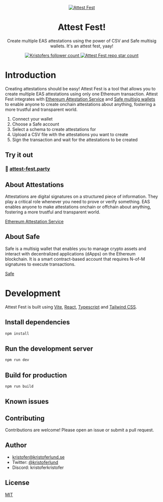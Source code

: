 <p align="center">
  <a href="https://attest-fest.party" align="center">
    <img alt="Attest Fest" src="https://attest-fest.party/opengraph-image.png">
  </a>
</p>

  <h1 align="center">Attest Fest!</h1>

<p align="center">
  Create multiple EAS attestations using the power of CSV and Safe multisig wallets. It's an attest fest, yaay!
</p>

<p align="center">
  <a href="https://twitter.com/kristoferlund">
    <img src="https://img.shields.io/twitter/follow/kristoferlund?style=flat&label=Follow&logo=twitter&color=0bf&logoColor=fff" alt="Kristofers follower count" />
  </a>
  <a href="https://github.com/kristoferlund/attest-fest">
    <img src="https://img.shields.io/github/stars/kristoferlund/attest-fest?label=Attest%20Fest" alt="Attest Fest repo star count" />
  </a>
</p>

# Introduction

Creating attestations should be easy! Attest Fest is a tool that allows you to create multiple EAS attestations using only one Ethereum transaction. Attest Fest integrates with [Ethereum Attestation Service](https://attest.sh) and [Safe multisig wallets](https://safe.global) to enable anyone to create onchain attestations about anything, fostering a more trustful and transparent world.

1. Connect your wallet
2. Choose a Safe account
3. Select a schema to create attestations for
4. Upload a CSV file with the attestations you want to create
5. Sign the transaction and wait for the attestations to be created

## Try it out

### 🎉 [attest-fest.party](https://attest-fest.party)

## About Attestations

Attestations are digital signatures on a structured piece of information. They play a critical role whenever you need to prove or verify something. EAS enables anyone to make attestations onchain or offchain about anything, fostering a more trustful and transparent world.

[Ethereum Attestation Service](https://attest.sh)

## About Safe

Safe is a multisig wallet that enables you to manage crypto assets and interact with decentralized applications (dApps) on the Ethereum blockchain. It is a smart contract-based account that requires N-of-M signatures to execute transactions.

[Safe](https://safe.global)

# Development

Attest Fest is built using [Vite](https://vitejs.dev/), [React](https://react.dev/), [Typescript](https://www.typescriptlang.org/) and [Tailwind CSS](https://tailwindcss.com/).

## Install dependencies

```bash
npm install
```

## Run the development server

```bash
npm run dev
```

## Build for production

```bash
npm run build
```

## Known issues

## Contributing

Contributions are welcome! Please open an issue or submit a pull request.

## Author

- [kristofer@kristoferlund.se](mailto:kristofer@kristoferlund.se)
- Twitter: [@kristoferlund](https://twitter.com/kristoferlund)
- Discord: kristoferkristofer

## License

[MIT](LICENSE)
